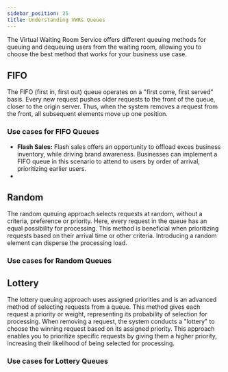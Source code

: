 ```yaml
---
sidebar_position: 25
title: Understanding VWRs Queues
---
```


The Virtual Waiting Room Service offers different queuing methods for queuing and dequeuing users from the waiting room, allowing you to choose the best method that works for your business use case.

## FIFO

The FIFO (first in, first out) queue operates on a "first come, first served" basis. Every new request pushes older requests to the front of the queue, closer to the origin server. Thus, when the system removes a request from the front, all subsequent elements move up one position.

### Use cases for FIFO Queues
- **Flash Sales:** Flash sales offers an opportunity to offload exces business inventory, while driving brand awareness. Businesses can implement a FIFO queue in this scenario to attend to users by order of arrival, prioritizing earlier users.
- 
## Random

The random queuing approach selects requests at random, without a criteria, preference or priority. Here, every request in the queue has an equal possibility for processing. This method is beneficial when prioritizing requests based on their arrival time or other criteria. Introducing a random element can disperse the processing load.

### Use cases for Random Queues

## Lottery

The lottery queuing approach uses assigned priorities and is an advanced method of selecting requests from a queue. This method gives each request a priority or weight, representing its probability of selection for processing. When removing a request, the system conducts a "lottery" to choose the winning request based on its assigned priority. This approach enables you to prioritize specific requests by giving them a higher priority, increasing their likelihood of being selected for processing.

### Use cases for Lottery Queues

